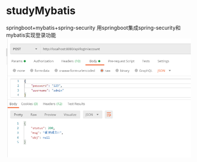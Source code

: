 # studyMybatis
springboot+mybatis+spring-security
用springboot集成spring-security和mybatis实现登录功能
![image](https://github.com/lun321/studyMybatis/blob/master/post.png)
